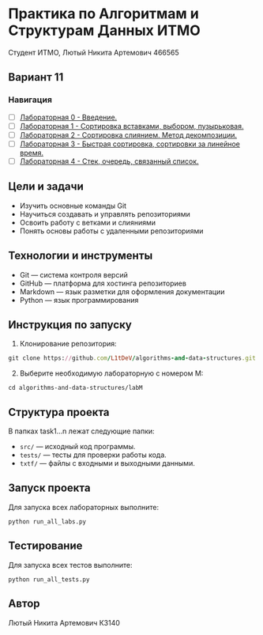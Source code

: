 # Практика по Алгоритмам и Cтруктурам Данных ИТМО
Студент ИТМО, Лютый Никита Артемович 466565
## Вариант 11

### Навигация

- [ ] [Лабораторная 0 - Введение. ](lab0)
- [ ] [Лабораторная 1 - Сортировка вставками, выбором, пузырьковая. ](lab1)
- [ ] [Лабораторная 2 - Сортировка слиянием. Метод декомпозиции. ](lab2)
- [ ] [Лабораторная 3 - Быстрая сортировка, сортировки за линейное время. ](lab3)
- [ ] [Лабораторная 4 - Стек, очередь, связанный список. ](lab4)

## Цели и задачи
- Изучить основные команды Git
- Научиться создавать и управлять репозиториями
- Освоить работу с ветками и слияниями
- Понять основы работы с удаленными репозиториями
## Технологии и инструменты
- Git — система контроля версий
- GitHub — платформа для хостинга репозиториев
- Markdown — язык разметки для оформления документации
- Python — язык программирования
## Инструкция по запуску
1. Клонирование репозитория:
  ```rb
  git clone https://github.com/L1tDeV/algorithms-and-data-structures.git
  ```
2. Выберите необходимую лабораторную с номером M:
  ```
  cd algorithms-and-data-structures/labM
  ```
## Структура проекта
В папках task1...n лежат следующие папки:
- `src/` — исходный код программы.
- `tests/` — тесты для проверки работы кода.
- `txtf/` — файлы с входными и выходными данными.
## Запуск проекта
Для запуска всех лабораторных выполните:
   ```
   python run_all_labs.py
   ```
## Тестирование
Для запуска всех тестов выполните:
   ```
   python run_all_tests.py
   ```
## Автор
Лютый Никита Артемович К3140
